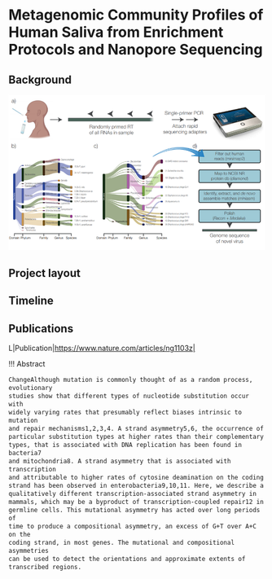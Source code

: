 # Metagenomic Community Profiles of Human Saliva from Enrichment Protocols and Nanopore Sequencing

## Background 

![Image](img/mock-workflow.png)

## Project layout



## Timeline 	


## Publications

L|Publication|https://www.nature.com/articles/ng1103z|

!!! Abstract

    ChangeAlthough mutation is commonly thought of as a random process, evolutionary
    studies show that different types of nucleotide substitution occur with
    widely varying rates that presumably reflect biases intrinsic to mutation
    and repair mechanisms1,2,3,4. A strand asymmetry5,6, the occurrence of
    particular substitution types at higher rates than their complementary
    types, that is associated with DNA replication has been found in bacteria7
    and mitochondria8. A strand asymmetry that is associated with transcription
    and attributable to higher rates of cytosine deamination on the coding
    strand has been observed in enterobacteria9,10,11. Here, we describe a
    qualitatively different transcription-associated strand asymmetry in
    mammals, which may be a byproduct of transcription-coupled repair12 in
    germline cells. This mutational asymmetry has acted over long periods of
    time to produce a compositional asymmetry, an excess of G+T over A+C on the
    coding strand, in most genes. The mutational and compositional asymmetries
    can be used to detect the orientations and approximate extents of
    transcribed regions.

